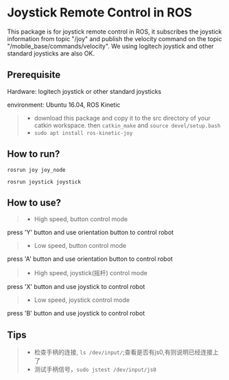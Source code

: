 # Joystick Remote Control in ROS

This package is for joystick remote control in ROS, it subscribes the joystick information from topic "/joy" and publish the velocity command on the topic "/mobile_base/commands/velocity".  We using logitech joystick and other standard joysticks are also OK. 

## Prerequisite

Hardware: logitech joystick or other standard joysticks

environment: Ubuntu 16.04, ROS Kinetic

>* download this package and copy it to the src directory of your catkin workspace. then `catkin_make` and `source devel/setup.bash`
>* `sudo apt install ros-kinetic-joy`

## How to run?

`rosrun joy joy_node`

`rosrun joystick joystick`

## How to use?

>* High speed, button control mode

press 'Y' button and use orientation button to control robot

>* Low speed, button control mode

press 'A' button and use orientation button to control robot

>* High speed, joystick(摇杆) control mode

press 'X' button and use joystick to control robot

>* Low speed, joystick control mode

press 'B' button and use joystick to control robot

## Tips

>* 检查手柄的连接, `ls /dev/input/`;查看是否有js0,有则说明已经连接上了
>* 测试手柄信号，`sudo jstest /dev/input/js0`

